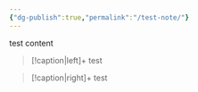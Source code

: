 ```yaml
---
{"dg-publish":true,"permalink":"/test-note/"}
---
```


test content

> [!caption|left]+
> test

> [!caption|right]+
> test